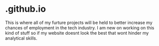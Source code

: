 # .github.io
This is where all of my furture projects will be held to better increase my chances of employment in the tech industry. 
I am new on working on this kind of stuff so if my website doesnt look the best that wont hinder my analytical skills. 
